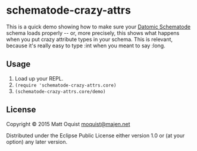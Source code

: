 # schematode-crazy-attrs

This is a quick demo showing how to make sure your [Datomic
Schematode](https://github.com/moquist/datomic-schematode) schema
loads properly -- or, more precisely, this shows what happens when you
put crazy attribute types in your schema. This is relevant, because
it's really easy to type :int when you meant to say :long.

## Usage

1. Load up your REPL.
1. ```(require 'schematode-crazy-attrs.core)```
1. ```(schematode-crazy-attrs.core/demo)```

## License

Copyright © 2015 Matt Oquist <moquist@majen.net>

Distributed under the Eclipse Public License either version 1.0 or (at
your option) any later version.
